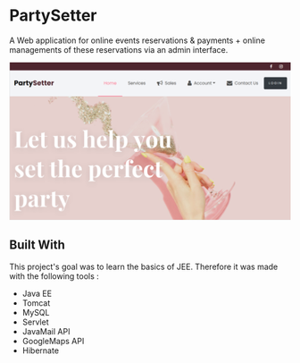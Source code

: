# PartySetter
A Web application for online events reservations & payments + online managements of these reservations via an admin interface.


![landing-page]

## Built With

This project's goal was to learn the basics of JEE. Therefore it was made with the following tools :

* Java EE
* Tomcat
* MySQL
* Servlet
* JavaMail API
* GoogleMaps API
* Hibernate

[landing-page]: images/client-side/landing.PNG


